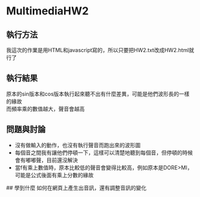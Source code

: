 # MultimediaHW2
## 執行方法
我這次的作業是用HTML和javascript寫的，所以只要把HW2.txt改成HW2.html就行了<br/>
## 執行結果
原本的sin版本和cos版本執行起來聽不出有什麼差異，可能是他們波形長的一樣的緣故<br/>
而頻率乘的數值越大，聲音會越高<br/>
## 問題與討論
<ul>
<li>沒有做輸入的動作，也沒有執行聲音而跑出來的波形圖</li>
<li>每個音之間我有讓他們停頓一下，這樣可以清楚地聽到每個音，但停頓的時候會有嘟嘟聲，目前還沒解決</li>
<li>當f有乘上數值時，原本比較低的聲音會變得比較高，例如原本是DO<RE<MI會變成DO>RE>MI，可能是公式後面有乘上分數的緣故</li>
</ul>
## 學到什麼
如何在網頁上產生出音訊，還有調整音訊的變化<br/>
